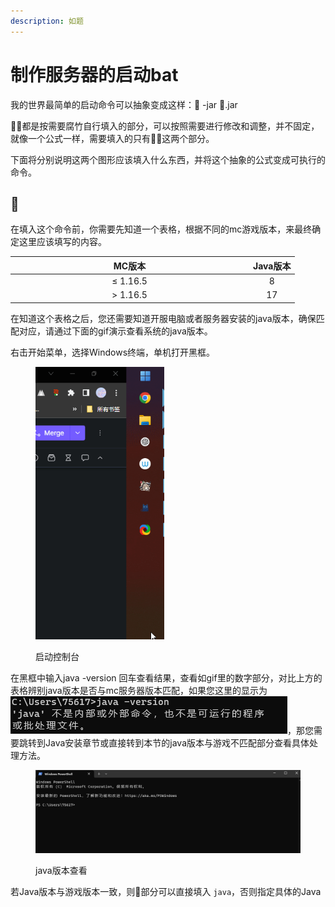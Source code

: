 ```yaml
---
description: 如题
---
```


# 制作服务器的启动bat

我的世界最简单的启动命令可以抽象变成这样：🍉  -jar  🍎.jar

🍉🍎都是按需要腐竹自行填入的部分，可以按照需要进行修改和调整，并不固定，就像一个公式一样，需要填入的只有🍉🍎这两个部分。

下面将分别说明这两个图形应该填入什么东西，并将这个抽象的公式变成可执行的命令。

## 🍉

在填入这个命令前，你需要先知道一个表格，根据不同的mc游戏版本，来最终确定这里应该填写的内容。

<table><thead><tr><th width="367" align="center">MC版本</th><th align="center">Java版本</th></tr></thead><tbody><tr><td align="center">≤ 1.16.5</td><td align="center">8</td></tr><tr><td align="center">> 1.16.5</td><td align="center">17</td></tr></tbody></table>

在知道这个表格之后，您还需要知道开服电脑或者服务器安装的java版本，确保匹配对应，请通过下面的gif演示查看系统的java版本。

右击开始菜单，选择Windows终端，单机打开黑框。

<figure><img src="../../../../.gitbook/assets/AfZQwQZfH7.gif" alt="" width="206"><figcaption><p>启动控制台</p></figcaption></figure>

在黑框中输入java -version 回车查看结果，查看如gif里的数字部分，对比上方的表格辨别java版本是否与mc服务器版本匹配，如果您这里的显示为![](<../../../../.gitbook/assets/image (5).png>)，那您需要跳转到Java安装章节或直接转到本节的java版本与游戏不匹配部分查看具体处理方法。

<figure><img src="../../../../.gitbook/assets/WindowsTerminal_y0U2YTJUfS.gif" alt=""><figcaption><p>java版本查看</p></figcaption></figure>

若Java版本与游戏版本一致，则🍉部分可以直接填入 `java`，否则指定具体的Java
